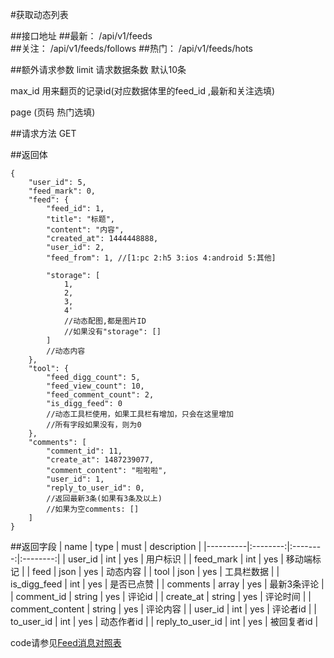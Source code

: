 #获取动态列表

##接口地址
##最新：
/api/v1/feeds  
##关注：
/api/v1/feeds/follows 
##热门：
/api/v1/feeds/hots  

##额外请求参数
limit 请求数据条数  默认10条

max_id 用来翻页的记录id(对应数据体里的feed_id ,最新和关注选填)

page (页码  热门选填)

##请求方法
GET

##返回体
```json5
{
    "user_id": 5,
    "feed_mark": 0,
    "feed": {
        "feed_id": 1,
        "title": "标题",
        "content": "内容",
        "created_at": 1444448888,
        "user_id": 2,
        "feed_from": 1, //[1:pc 2:h5 3:ios 4:android 5:其他]

        "storage": [
            1,
            2,
            3,
            4'
            //动态配图,都是图片ID
            //如果没有"storage": []
        ]
        //动态内容
    },
    "tool": {
        "feed_digg_count": 5,
        "feed_view_count": 10,
        "feed_comment_count": 2,
        "is_digg_feed": 0
        //动态工具栏使用，如果工具栏有增加，只会在这里增加
        //所有字段如果没有，则为0
    },
    "comments": [
        "comment_id": 11,
        "create_at": 1487239077,
        "comment_content": "啦啦啦",
        "user_id": 1,
        "reply_to_user_id": 0,
        //返回最新3条(如果有3条及以上)
        //如果为空comments: []
    ]
}
```

##返回字段
| name     | type     | must     | description |
|----------|:--------:|:--------:|:--------:|
| user_id  | int      | yes      | 用户标识 |
| feed_mark   | int   | yes | 移动端标记 |
| feed	   | json	  | yes		 | 动态内容 |
| tool     | json  	  | yes 	 | 工具栏数据 |
| is_digg_feed   | int   | yes | 是否已点赞 |
| comments | array    | yes      | 最新3条评论 |
| comment_id  | string      | yes      | 评论id |
| create_at | string      | yes      | 评论时间 |
| comment_content     | string        | yes      | 评论内容 |
| user_id     | int      | yes    | 评论者id |
| to_user_id     | int      | yes    | 动态作者id |
| reply_to_user_id     | int      | yes    | 被回复者id |

code请参见[Feed消息对照表](Feed消息对照表.md)